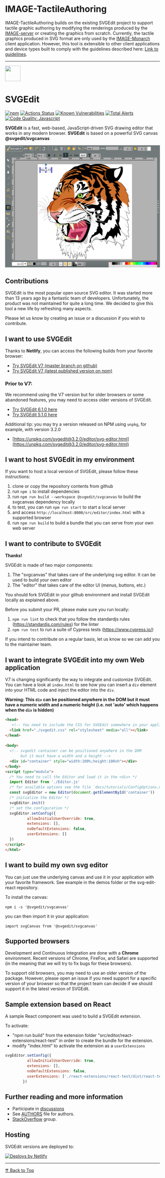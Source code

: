 # IMAGE-TactileAuthoring

IMAGE-TactileAuthoring builds on the existing SVGEdit project to support tactile graphic authoring by modifying the renderings produced by the [IMAGE-server](https://github.com/Shared-Reality-Lab/IMAGE-server) or creating the graphics from scratch. Currently, the tactile graphics produced in SVG format are only used by the [IMAGE-Monarch](https://github.com/Shared-Reality-Lab/IMAGE-Monarch) client application. However, this tool is extensible to other client applications and device types built to comply with the guidelines described here: [Link to guidelines](https://github.com/Shared-Reality-Lab/IMAGE-Monarch?tab=readme-ov-file#tactile-graphics). 

---

<img src="https://svg-edit.github.io/svgedit/src/editor/images/logo.svg" width="50" height="50" />

# SVGEdit

[![npm](https://img.shields.io/npm/v/svgedit.svg)](https://www.npmjs.com/package/svgedit)
[![Actions Status](https://github.com/SVG-Edit/svgedit/workflows/Node%20CI/badge.svg)](https://github.com/SVG-Edit/svgedit/actions)
[![Known Vulnerabilities](https://snyk.io/test/github/SVG-Edit/svgedit/badge.svg)](https://snyk.io/test/github/SVG-Edit/svgedit)
[![Total Alerts](https://img.shields.io/lgtm/alerts/g/SVG-Edit/svgedit.svg?logo=lgtm&logoWidth=18)](https://lgtm.com/projects/g/SVG-Edit/svgedit/alerts)
[![Code Quality: Javascript](https://img.shields.io/lgtm/grade/javascript/g/SVG-Edit/svgedit.svg?logo=lgtm&logoWidth=18)](https://lgtm.com/projects/g/SVG-Edit/svgedit/context:javascript)

**SVGEdit** is a fast, web-based, JavaScript-driven SVG drawing editor that
works in any modern browser. **SVGEdit** is based on a powerful SVG canvas **@svgedit/svgcanvas**

![screenshot](docs/screenshot.png)
[](https://upload.wikimedia.org/wikipedia/commons/f/fd/Ghostscript_Tiger.svg)

## Contributions

SVGEdit is the most popular open source SVG editor. It was started more than 13 years ago by a fantastic team of developers. Unfortunately, the product was not maintained for quite a long time. We decided to give this tool a new life by refreshing many aspects.

Please let us know by creating an issue or a discussion if you wish to contribute.

## I want to use SVGEdit

Thanks to **Netlify**, you can access the following builds from your favorite browser:

- [Try SVGEdit V7 (master branch on github)](https://svgedit.netlify.app/editor/index.html)
- [Try SVGEdit V7 (latest published version on npm)](https://unpkg.com/svgedit@latest/dist/editor/index.html)

### Prior to V7:

We recommend using the V7 version but for older browsers or some abandoned features, you may need to access older versions of SVGEdit.

- [Try SVGEdit 6.1.0 here](https://60a0000fc9900b0008fd268d--svgedit.netlify.app/editor/index.html)
- [Try SVGEdit 5.1.0 here](https://unpkg.com/svgedit@5.1.0/editor/svg-editor.html)

Additional tip: you may try a version released on NPM using `unpkg`, for example, with version 3.2.0

- [https://unpkg.com/svgedit@3.2.0/editor/svg-editor.html](https://unpkg.com/svgedit@3.2.0/editor/svg-editor.html)

## I want to host SVGEdit in my environment

If you want to host a local version of SVGEdit, please follow these instructions:

1. clone or copy the repository contents from github
1. run `npm i` to install dependencies
1. run `npm run build --workspace @svgedit/svgcanvas` to build the svgcanvas dependency locally
1. to test, you can run `npm run start` to start a local server
1. and access `http://localhost:8000/src/editor/index.html` with a supported browser
1. run `npm run build` to build a bundle that you can serve from your own web server

## I want to contribute to SVGEdit

**Thanks!**

SVGEdit is made of two major components:

1. The "svgcanvas" that takes care of the underlying svg editor. It can be used to build your own editor
1. The "editor" that takes care of the editor UI (menus, buttons, etc.)

You should fork SVGEdit in your github environment and install SVGEdit locally as explained above.

Before you submit your PR, please make sure you run locally:

1. `npm run lint` to check that you follow the standardjs rules (https://standardjs.com/rules) for the linter
1. `npm run test` to run a suite of Cypress tests (https://www.cypress.io/)

If you intend to contribute on a regular basis, let us know so we can add you to the maintainer team.

## I want to integrate SVGEdit into my own Web application

V7 is changing significantly the way to integrate and customize SVGEdit. You can have a look at `index.html` to see how you can insert a `div` element into your HTML code and inject the editor into the `div`.

**Warning: This `div` can be positioned anywhere in the DOM but it must have a numeric width and a numeric height (i.e. not 'auto' which happens when the `div` is hidden)**

```html
<head>
   <!-- You need to include the CSS for SVGEdit somewhere in your application -->
  <link href="./svgedit.css" rel="stylesheet" media="all"></link>
</head>

<body>
  <!-- svgedit container can be positioned anywhere in the DOM
       but it must have a width and a height -->
  <div id="container" style="width:100%;height:100vh"></div>
</body>
<script type="module">
  /* You need to call the Editor and load it in the <div> */
  import Editor from './Editor.js'
  /* for available options see the file `docs/tutorials/ConfigOptions.md` */
  const svgEditor = new Editor(document.getElementById('container'))
  /* initialize the Editor */
  svgEditor.init()
  /* set the configuration */
  svgEditor.setConfig({
          allowInitialUserOverride: true,
          extensions: [],
          noDefaultExtensions: false,
          userExtensions: []
  })
</script>
</html>
```

## I want to build my own svg editor
You can just use the underlying canvas and use it in your application with your favorite framework.
See example in the demos folder or the svg-edit-react repository. 

To install the canvas:

`npm i -s '@svgedit/svgcanvas'`

you can then import it in your application: 

`import svgCanvas from '@svgedit/svgcanvas'`

## Supported browsers

Development and Continuous Integration are done with a **Chrome** environment. Recent versions of Chrome, FireFox, and Safari are supported (in the meaning that we will try to fix bugs for these browsers).

To support old browsers, you may need to use an older version of the package. However, please open an issue if you need support for a specific version of your browser so that the project team can decide if we should support it in the latest version of SVGEdit.

## Sample extension based on React

A sample React component was used to build a SVGEdit extension.

To activate:

- "npm run build" from the extension folder "src/editor/react-extensions/react-test" in order to create the bundle for the extension.
- modify "index.html" to activate the extension as a `userExtensions`

```javascript
svgEditor.setConfig({
          allowInitialUserOverride: true,
          extensions: [],
          noDefaultExtensions: false,
          userExtensions: ['./react-extensions/react-test/dist/react-test.js']
        })
```

## Further reading and more information

- Participate in [discussions](https://github.com/SVG-Edit/svgedit/discussions)
- See [AUTHORS](AUTHORS) file for authors.
- [StackOverflow](https://stackoverflow.com/tags/svg-edit) group.

## Hosting

SVGEdit versions are deployed to:

[![Deploys by Netlify](https://www.netlify.com/img/global/badges/netlify-color-accent.svg)](https://www.netlify.com)

---

[⇈ Back to Top](#svgedit)

